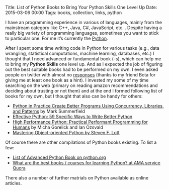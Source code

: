 Title: List of Python Books to Bring Your Python Skills One Level Up
Date: 2015-03-06 00:00
Tags: books, collection, links, python

I have an programming experience in various of languages, mainly from the mainstream category like C++, Java, C#, JavaScript, etc. . Despite having a really big variety of programming languages, sometimes you want to stick to particular one. For me it’s currently the [Python](https://www.python.org/).

After I spent some time writing code in Python for various tasks (e.g., data wrangling, statistical computations, machine learning, databases, etc.) I thought that I need advanced or fundamental book (-s), which can help me to bring my **Python Skills** one level up. And as I expected the job of figuring out the best suitable books had to be performed on my own. I even asked people on twitter with almost no [responses](https://twitter.com/vdmitriyev/status/573602586017800193) (thanks to my friend Bota for giving me at least one book as a hint). I invested my some of my time searching on the web (primary on reading amazon recommendations and deciding about trusting or not them) and at the end I formed following list of books for my own, but I thought that also can be handy for others:

* [Python in Practice Create Better Programs Using Concurrency, Libraries, and Patterns](http://www.qtrac.eu/pipbook.html) by Mark Summerfield
* [Effective Python: 59 Specific Ways to Write Better Python](http://www.amazon.com/gp/reader/B00TKGY0GU/ref=sib_dp_kd#reader-link)
* [High Performance Python: Practical Performant Programming for Humans](http://www.amazon.com/High-Performance-Python-Performant-Programming/dp/1449361595/) by Micha Gorelick and Ian Ozsvald
* [Mastering Object-oriented Python by Steven F. Lott](http://www.amazon.com/Mastering-Object-oriented-Python-Steven-Lott/dp/1783280972/)


Of course there are other compilations of Python books existing. To list a few:

* [List of Advanced Python Book on python.org](https://wiki.python.org/moin/AdvancedBooks)
* [What are the best books / courses for learning Python? at AMA service Quora](http://www.quora.com/What-are-the-best-books-courses-for-learning-Python)


There also a number of further matrials on Python available as online articles.